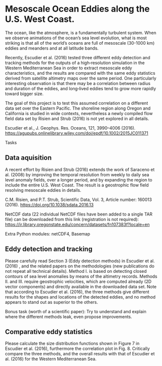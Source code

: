 # Mesoscale Ocean Eddies along the U.S. West Coast.

The ocean, like the atmosphere, is a fundamentally turbulent system. When we observe 
animations of the ocean’s sea level evolution, what is most striking is that all of the world’s 
oceans are full of mesoscale (30-1000 km) eddies and meanders and at all latitude bands. 

Recently, Escudier et al. (2016) tested three different eddy detection and tracking methods
for the outputs of a high‐resolution simulation in the Western Mediterranean Sea in order to 
extract mesoscale eddy characteristics, and the results are compared with the same eddy 
statistics derived from satellite altimetry maps over the same period. One particularly interesting
observation is that there may be a correlation between radius and duration of the eddies,
and long‐lived eddies tend to grow more rapidly toward bigger size. 

The goal of this project is to test this assumed correlation on a different data set over the 
Eastern Pacific. The shoreline region along Oregon and California is studied in wide
contexts, nevertheless a newly compiled flow field data set by Risien and Strub (2016) is not
yet explored in all details.

Escudier et al., J. Geophys. Res. Oceans, 121, 3990–4006 (2016).
https://agupubs.onlinelibrary.wiley.com/doi/epdf/10.1002/2015JC011371 

Tasks

## Data aquisition  

A recent effort by Risien and Strub (2016) extends the work of Saraceno et al. (2008) by 
improving the temporal resolution from weekly to daily sea level anomaly fields, over a longer period, 
and by expanding the region to include the entire U.S. West Coast. The result is a geostrophic flow 
field resolving mesoscale eddies in details. 

C.M. Risien, and P.T. Strub, Scientific Data, Vol. 3, Article number: 160013 (2016). 
https://doi.org/10.1038/sdata.2016.13

NetCDF data  (22 individual NetCDF files have been added to a single TAR file) can be 
downloaded from this link (registration is not required):
https://ir.library.oregonstate.edu/concern/datasets/fn107383f?locale=en

Extra Python modules: netCDF4, Basemap 

## Eddy detection and tracking

Please carefully read  Section 3 (Eddy detection methods) in Escudier et al. (2016) ,
and the related papers on the methodologies (new publications do not repeat all technical details).
Method I. is based on detecting closed contours of sea level anomalies by means of
the altimetry records. Methods II. and III. require geostrophic velocities, which are computed
already (2D vector components) and directly available in the downloaded data set. Note that according 
to Escudier et al. (2016), the three methods give different results for the shapes and locations 
of the detected eddies, and no method appears to stand out as superior to the others.

Bonus task (worth of a scientific paper): Try to understand and explain where the different
methods leak, even propose improvements.

## Comparative eddy statistics

Please calculate the size distribution functions shown in Figure 7 in Escudier et al. (2016),
furthermore the correlation plot in Fig. 8. Critically compare the three methods, and the
overall results with that of Escudier et al. (2016) for the Western Mediterranean Sea.
